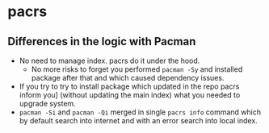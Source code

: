 # pacrs

## Differences in the logic with Pacman

- No need to manage index. pacrs do it under the hood.
  - No more risks to forget you performed `pacman -Sy` and installed package after
    that and which caused dependency issues.
- If you try to try to install package which updated in the repo pacrs inform you]
  (without updating the main index) what you needed to upgrade system.
- `pacman -Si` and `pacman -Qi` merged in single `pacrs info` command which by
  default search into internet and with an error search into local index.
